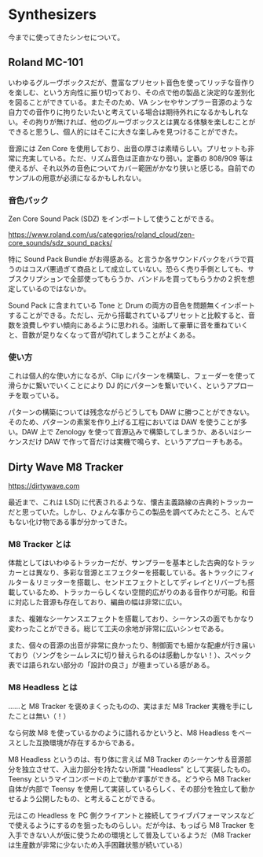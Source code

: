# Synthesizers

今までに使ってきたシンセについて。

## Roland MC-101

いわゆるグルーヴボックスだが、豊富なプリセット音色を使ってリッチな音作りを楽しむ、という方向性に振り切っており、その点で他の製品と決定的な差別化を図ることができている。またそのため、VA シンセやサンプラー音源のような自力での音作りに拘りたいたいと考えている場合は期待外れになるかもしれない。その拘りが無ければ、他のグルーヴボックスとは異なる体験を楽しむことができると思うし、個人的にはそこに大きな楽しみを見つけることができた。

音源には Zen Core を使用しており、出音の厚さは素晴らしい。プリセットも非常に充実している。ただ、リズム音色は正直かなり弱い。定番の 808/909 等は使えるが、それ以外の音色についてカバー範囲がかなり狭いと感じる。自前でのサンプルの用意が必須になるかもしれない。

### 音色パック

Zen Core Sound Pack (SDZ) をインポートして使うことができる。

https://www.roland.com/us/categories/roland_cloud/zen-core_sounds/sdz_sound_packs/

特に Sound Pack Bundle がお得感ある。と言うか各サウンドパックをバラで買うのはコスパ悪過ぎて商品として成立していない。恐らく売り手側としても、サブスクリプションで全部使ってもらうか、バンドルを買ってもらうかの２択を想定しているのではないか。

Sound Pack に含まれている Tone と Drum の両方の音色を問題無くインポートすることができる。ただし、元から搭載されているプリセットと比較すると、音数を浪費しやすい傾向にあるように思われる。油断して豪華に音を重ねていくと、音数が足りなくなって音が切れてしまうことがよくある。

### 使い方

これは個人的な使い方になるが、Clip にパターンを構築し、フェーダーを使って滑らかに繋いでいくことにより DJ 的にパターンを繋いでいく、というアプローチを取っている。

パターンの構築については残念ながらどうしても DAW に勝つことができない。そのため、パターンの素案を作り上げる工程においては DAW を使うことが多い。DAW 上で Zenology を使って音源込みで構築してしまうか、あるいはシーケンスだけ DAW で作って音だけは実機で鳴らす、というアプローチもある。

## Dirty Wave M8 Tracker

https://dirtywave.com

最近まで、これは LSDj に代表されるような、懐古主義路線の古典的トラッカーだと思っていた。しかし、ひょんな事からこの製品を調べてみたところ、とんでもない化け物である事が分かってきた。

### M8 Tracker とは

体裁としてはいわゆるトラッカーだが、サンプラーを基本とした古典的なトラッカーとは異なり、多彩な音源とエフェクターを搭載している。各トラックにフィルター＆リミッターを搭載し、センドエフェクトとしてディレイとリバーブも搭載しているため、トラッカーらしくない空間的広がりのある音作りが可能。和音に対応した音源も存在しており、編曲の幅は非常に広い。

また、複雑なシーケンスエフェクトを搭載しており、シーケンスの面でもかなり変わったことができる。総じて工夫の余地が非常に広いシンセである。

また、個々の音源の出音が非常に良かったり、制御面でも細かな配慮が行き届いており（ソングをシームレスに切り替えられるのは感動しかない！）、スペック表では語られない部分の「設計の良さ」が極まっている感がある。

### M8 Headless とは

……と M8 Tracker を褒めまくったものの、実はまだ M8 Tracker 実機を手にしたことは無い（！）

なら何故 M8 を使っているかのように語れるかというと、M8 Headless をベースとした互換環境が存在するからである。

M8 Headless というのは、有り体に言えば M8 Tracker のシーケンサ＆音源部分を独立させて、入出力部分を持たない所謂 "Headless" として実装したもの。 Teensy というマイコンボードの上で動かす事ができる。どうやら M8 Tracker 自体が内部で Teensy を使用して実装しているらしく、その部分を独立して動かせるよう公開したもの、と考えることができる。

元はこの Headless を PC 側クライアントと接続してライブパフォーマンスなどで使えるようにするのを狙ったものらしい。だが今は、もっぱら M8 Tracker を入手できない人が仮に使うための環境として普及しているようだ（M8 Tracker は生産数が非常に少ないため入手困難状態が続いている）
